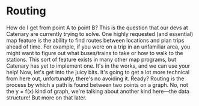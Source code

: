 # Routing

How do I get from point A to point B? This is the question that our devs at Catenary are currently trying to solve. One highly requested (and essential) map feature is the ability to find routes between locations and plan trips ahead of time. For example, if you were on a trip in an unfamiliar area, you might want to figure out what buses/trains to take or how to walk to the stations. This sort of feature exists in many other map programs, but Catenary has yet to implement one. It's in the works, and we can use your help! 
Now, let's get into the juicy bits. It's going to get a lot more technical from here out, unfortunatly, there's no avoiding it. Ready?
Routing is the process by which a path is found between two points on a graph. No, not the y = f(x) kind of graph, we're talking about another kind here—the data structure! But more on that later. 
